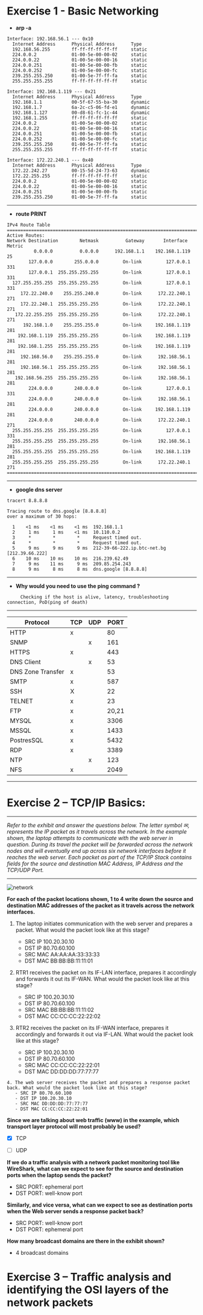 # Exercise 1 - Basic Networking

- **arp -a** 


```
Interface: 192.168.56.1 --- 0x10 
  Internet Address      Physical Address      Type
  192.168.56.255        ff-ff-ff-ff-ff-ff     static
  224.0.0.2             01-00-5e-00-00-02     static
  224.0.0.22            01-00-5e-00-00-16     static
  224.0.0.251           01-00-5e-00-00-fb     static
  224.0.0.252           01-00-5e-00-00-fc     static
  239.255.255.250       01-00-5e-7f-ff-fa     static
  255.255.255.255       ff-ff-ff-ff-ff-ff     static

Interface: 192.168.1.119 --- 0x21
  Internet Address      Physical Address      Type
  192.168.1.1           00-5f-67-55-ba-30     dynamic
  192.168.1.7           6a-2c-c5-06-fd-e1     dynamic
  192.168.1.127         00-d8-61-fc-1c-44     dynamic
  192.168.1.255         ff-ff-ff-ff-ff-ff     static
  224.0.0.2             01-00-5e-00-00-02     static
  224.0.0.22            01-00-5e-00-00-16     static
  224.0.0.251           01-00-5e-00-00-fb     static
  224.0.0.252           01-00-5e-00-00-fc     static
  239.255.255.250       01-00-5e-7f-ff-fa     static
  255.255.255.255       ff-ff-ff-ff-ff-ff     static

Interface: 172.22.240.1 --- 0x40
  Internet Address      Physical Address      Type
  172.22.242.27         00-15-5d-24-73-63     dynamic
  172.22.255.255        ff-ff-ff-ff-ff-ff     static
  224.0.0.2             01-00-5e-00-00-02     static
  224.0.0.22            01-00-5e-00-00-16     static
  224.0.0.251           01-00-5e-00-00-fb     static
  239.255.255.250       01-00-5e-7f-ff-fa     static
```
---

- **route PRINT**

```
IPv4 Route Table
===========================================================================
Active Routes:
Network Destination        Netmask          Gateway       Interface  Metric
          0.0.0.0          0.0.0.0      192.168.1.1    192.168.1.119     25
        127.0.0.0        255.0.0.0         On-link         127.0.0.1    331
        127.0.0.1  255.255.255.255         On-link         127.0.0.1    331
  127.255.255.255  255.255.255.255         On-link         127.0.0.1    331
     172.22.240.0    255.255.240.0         On-link      172.22.240.1    271
     172.22.240.1  255.255.255.255         On-link      172.22.240.1    271
   172.22.255.255  255.255.255.255         On-link      172.22.240.1    271
      192.168.1.0    255.255.255.0         On-link     192.168.1.119    281
    192.168.1.119  255.255.255.255         On-link     192.168.1.119    281
    192.168.1.255  255.255.255.255         On-link     192.168.1.119    281
     192.168.56.0    255.255.255.0         On-link      192.168.56.1    281
     192.168.56.1  255.255.255.255         On-link      192.168.56.1    281
   192.168.56.255  255.255.255.255         On-link      192.168.56.1    281
        224.0.0.0        240.0.0.0         On-link         127.0.0.1    331
        224.0.0.0        240.0.0.0         On-link      192.168.56.1    281
        224.0.0.0        240.0.0.0         On-link     192.168.1.119    281
        224.0.0.0        240.0.0.0         On-link      172.22.240.1    271
  255.255.255.255  255.255.255.255         On-link         127.0.0.1    331
  255.255.255.255  255.255.255.255         On-link      192.168.56.1    281
  255.255.255.255  255.255.255.255         On-link     192.168.1.119    281
  255.255.255.255  255.255.255.255         On-link      172.22.240.1    271
===========================================================================
```
---

- **google dns server**


```
tracert 8.8.8.8

Tracing route to dns.google [8.8.8.8]
over a maximum of 30 hops:

  1    <1 ms    <1 ms    <1 ms  192.168.1.1
  2     1 ms     1 ms    <1 ms  10.110.0.2
  3     *        *        *     Request timed out.
  4     *        *        *     Request timed out.
  5     9 ms     9 ms     9 ms  212-39-66-222.ip.btc-net.bg [212.39.66.222]
  6    10 ms    10 ms    10 ms  216.239.62.49
  7     9 ms    11 ms     9 ms  209.85.254.243
  8     9 ms     8 ms     8 ms  dns.google [8.8.8.8]
  ```

---

- **Why would you need to use the ping command ?** 
```
     Checking if the host is alive, latency, troubleshooting connection, PoD(ping of death)
```
---

| Protocol          | TCP | UDP | PORT  |
| ----------------- | --- | --- | ----- |
| HTTP              | x   |     | 80    |
| SNMP              |     | x   | 161   |
| HTTPS             | x   |     | 443   |
| DNS Client        |     | x   | 53    |
| DNS Zone Transfer | x   |     | 53    |
| SMTP              | x   |     | 587   |
| SSH               | X   |     | 22    |
| TELNET            | x   |     | 23    |
| FTP               | x   |     | 20,21 |
| MYSQL             | x   |     | 3306  |
| MSSQL             | x   |     | 1433  |
| PostresSQL        | x   |     | 5432  |
| RDP               | x   |     | 3389  |
| NTP               |     | x   | 123   |
| NFS               | x   |     | 2049  |

---

# Exercise 2 – TCP/IP Basics: 
---
*Refer to the exhibit and answer the questions below. The letter symbol ✉, represents the IP packet as it travels across the network.  In the example shown, the laptop attempts to communicate with the web server in question. During its travel the packet will be forwarded across the network nodes and will eventually end up across six network interfaces before it reaches the web server. Each packet as part of the TCP/IP Stack contains fields for the source and destination MAC Address, IP Address and the TCP/UDP Port.*

---

![network](img/network.png)

**For each of the packet locations shown, 1 to 4 write down the source and destination MAC addresses of the packet as it travels across the network interfaces.**

   1. The laptop initiates communication with the web server and prepares a packet. What would the packet look like at this stage?
       - SRC IP 100.20.30.10
       - DST IP 80.70.60.100
       - SRC MAC AA:AA:AA:33:33:33
       - DST MAC BB:BB:BB:11:11:01

   2. RTR1 receives the packet on its IF-LAN interface, prepares it accordingly and forwards it out its IF-WAN. What would the packet look like at this stage?
       - SRC IP 100.20.30.10
       - DST IP 80.70.60.100
       - SRC MAC BB:BB:BB:11:11:02
       - DST MAC CC:CC:CC:22:22:02


   3. RTR2 receives the packet on its IF-WAN interface, prepares it accordingly and forwards it out via IF-LAN. What would the packet look like at this stage?
       - SRC IP 100.20.30.10
       - DST IP 80.70.60.100
       - SRC MAC CC:CC:CC:22:22:01
       - DST MAC DD:DD:DD:77:77:77


    4. The web server receives the packet and prepares a response packet back. What would the packet look like at this stage? 
       - SRC IP 80.70.60.100
       - DST IP 100.20.30.10
       - SRC MAC DD:DD:DD:77:77:77
       - DST MAC CC:CC:CC:22:22:01


**Since we are talking about web traffic (www) in the example, which transport layer protocol will most probably be used?**

- [x] TCP
- [ ] UDP


**If we do a traffic analysis with a network packet monitoring tool like WireShark, what can we expect to see for the source and destination ports when the laptop sends the packet?**
- SRC PORT: ephemeral port
- DST PORT: well-know port


**Similarly, and vice versa, what can we expect to see as destination ports when the Web server sends a response packet back?**
- SRC PORT: well-know port
- DST PORT: ephemeral port

**How many broadcast domains are there in the exhibit shown?** 
- 4 broadcast domains

# Exercise 3 – Traffic analysis and identifying the OSI layers of the network packets



